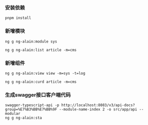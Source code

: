 
### 安装依赖
```shell
pnpm install
```

### 新增模块
```shell
ng g ng-alain:module sys
```

```shell
ng g ng-alain:list article -m=cms
```
### 新增组件

```
ng g ng-alain:view view -m=sys -t=log
```

```shell
ng g ng-alain:curd article -m=cms
```


### 生成swagger接口客户端代码
```shell
swagger-typescript-api -p http://localhost:8083/v3/api-docs?group=%E7%B3%BB%E7%BB%9F --module-name-index 2 -o src/app/api --modular
ng g ng-alain:sta 
```
